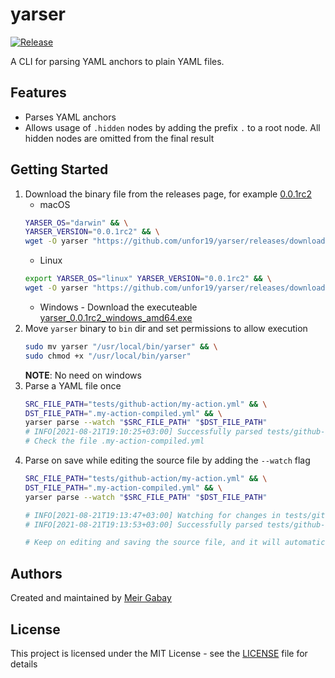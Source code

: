 # yarser

[![Release](https://github.com/unfor19/yarser/actions/workflows/release.yml/badge.svg)](https://github.com/unfor19/yarser/actions/workflows/release.yml)

A CLI for parsing YAML anchors to plain YAML files.

## Features

- Parses YAML anchors
- Allows usage of `.hidden` nodes by adding the prefix `.` to a root node. All hidden nodes are omitted from the final result

## Getting Started

1. Download the binary file from the releases page, for example [0.0.1rc2](https://github.com/unfor19/yarser/releases/tag/0.0.1rc2)
   - macOS
    ```bash
    YARSER_OS="darwin" && \
    YARSER_VERSION="0.0.1rc2" && \
    wget -O yarser "https://github.com/unfor19/yarser/releases/download/${YARSER_VERSION}/${YARSER_VERSION}_${YARSER_OS}_amd64"
    ```
   - Linux
    ```bash
    export YARSER_OS="linux" YARSER_VERSION="0.0.1rc2" && \
    wget -O yarser "https://github.com/unfor19/yarser/releases/download/${YARSER_VERSION}/${YARSER_VERSION}_${YARSER_OS}_amd64"
    ```
   - Windows - Download the executeable [yarser_0.0.1rc2_windows_amd64.exe](https://github.com/unfor19/yarser/releases/download/0.0.1rc2/yarser_0.0.1rc2_windows_amd64.exe)
2. Move `yarser` binary to `bin` dir and set permissions to allow execution
   ```bash
   sudo mv yarser "/usr/local/bin/yarser" && \
   sudo chmod +x "/usr/local/bin/yarser"
   ```
   **NOTE**: No need on windows
3. Parse a YAML file once
   ```bash
   SRC_FILE_PATH="tests/github-action/my-action.yml" && \
   DST_FILE_PATH=".my-action-compiled.yml" && \
   yarser parse --watch "$SRC_FILE_PATH" "$DST_FILE_PATH"   
   # INFO[2021-08-21T19:10:25+03:00] Successfully parsed tests/github-action/my-action.yml to .my-action-compiled.yml
   # Check the file .my-action-compiled.yml
   ```
4. Parse on save while editing the source file by adding the `--watch` flag
   ```bash
   SRC_FILE_PATH="tests/github-action/my-action.yml" && \
   DST_FILE_PATH=".my-action-compiled.yml" && \
   yarser parse --watch "$SRC_FILE_PATH" "$DST_FILE_PATH"
   
   # INFO[2021-08-21T19:13:47+03:00] Watching for changes in tests/github-action/my-action.yml ... 
   # INFO[2021-08-21T19:13:53+03:00] Successfully parsed tests/github-action/my-action.yml to .my-action-compiled.yml
   
   # Keep on editing and saving the source file, and it will automatically parse it
   ```

## Authors

Created and maintained by [Meir Gabay](https://github.com/unfor19)

## License

This project is licensed under the MIT License - see the [LICENSE](https://github.com/unfor19/yarser/blob/master/LICENSE) file for details
